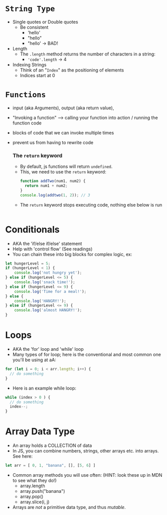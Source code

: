 # `String Type`
- Single quotes or Double quotes
  - Be consistent
    - 'hello'
    - "hello"
    - "hello' -> BAD!
- Length
  - The `.length` method returns the number of characters in a string:
    - `'code'.length` -> 4
- Indexing Strings
  - Think of an "`Index`" as the positioning of elements 
  - Indices start at 0

# `Functions`
- input (aka Arguments), output (aka return value), 
- "Invoking a function" --> calling your function into action / running the function code
- blocks of code that we can invoke multiple times
- prevent us from having to rewrite code

  ### The `return` keyword
  - By default, js functions will return `undefined`.
  - This, we need to use the `return` keyword:
    ```js
    function addTwo(num1, num2) {
      return num1 + num2;
    }
    console.log(addtwo(1, 2)); // 3
    ```
  - The `return` keyword stops executing code, nothing else below is run
    ```js

# Conditionals
- AKA the 'if/else if/else' statement
- Help with 'control flow' (See readings)
- You can chain these into big blocks for complex logic, ex: 
```js
let hungerLevel = 5;
if (hungerLevel < 1) {
    console.log('not hungry yet');
} else if (hungerLevel <= 5) {
    console.log('snack time!');
} else if (hungerLevel <= 9) {
    console.log('Time for a meal!');
} else {
    console.log('HANGRY!');
} else if (hungerLevel <= 9) {
    console.log('almost HANGRY!');
} 
```

# Loops
- AKA the 'for' loop and 'while' loop
- Many types of for loop; here is the conventional and most common one you'll be using at aA:
```js
for (let i = 0; i < arr.length; i++) {
  // do something
}
```
- Here is an example while loop:
```js
while (index > 0 ) {
  // do something 
  index--;
}
```

# Array Data Type
- An array holds a COLLECTION of data
- In JS, you can combine numbers, strings, other arrays etc. into arrays. See here: 
```js 
let arr = [ 0, 1, "banana", [], [5, 6] ] 
```
- Common array methods you will use often: (HINT: look these up in MDN to see what they do!)
  - array.length 
  - array.push("banana") 
  - array.pop() 
  - array.slice(i, j) 
- Arrays are *not* a primitive data type, and thus *mutable*.

